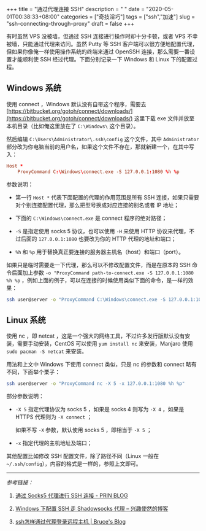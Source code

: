 +++
title = "通过代理连接 SSH"
description = " "
date = "2020-05-01T00:38:33+08:00"
categories = ["奇技淫巧"]
tags = ["ssh","加速"]
slug = "ssh-connecting-through-proxy"
draft = false
+++

有时虽然 VPS 没被墙，但通过 SSH 连接进行操作时却十分卡顿，或者 VPS 不幸被墙，只能通过代理来访问。虽然 Putty 等 SSH 客户端可以很方便地配置代理，但如果你像俺一样使用操作系统的终端来通过 OpenSSH 连接，那么需要一番设置才能顺利使 SSH 经过代理。下面分别记录一下 Windows 和 Linux 下的配置过程。

## Windows 系统

使用 connect ，Windows 默认没有自带这个程序，需要去 [https://bitbucket.org/gotoh/connect/downloads/](https://bitbucket.org/gotoh/connect/downloads/) 这里下载 exe 文件并放至本机目录（比如俺这里放在了 `C:\Windows\` 这个目录）。

然后编辑 `C:\Users\Administrator\.ssh\config` 这个文件，其中 `Administrator` 部分改为你电脑当前的用户名，如果这个文件不存在，那就新建一个，在其中写入：

```conf
Host *
    ProxyCommand C:\Windows\connect.exe -S 127.0.0.1:1080 %h %p
```

参数说明：

* 第一行 `Host *` 代表下面配置的代理的作用范围是所有 SSH 连接，如果只需要对个别连接配置代理，那么把型号换成对应连接的别名或者 IP 地址；

* 下面的 `C:\Windows\connect.exe` 是 connect 程序的绝对路径；

* `-S` 是指定使用 socks 5 协议，也可以使用 `-H` 来使用 HTTP 协议来代理，不过后面的 `127.0.0.1:1080` 也要改为你的 HTTP 代理的地址和端口；

* `%h` 和 `%p` 用于替换真正要连接的服务器主机名（host）和端口（port）。

如果只是临时需要走一下代理，那么可以不修改配置文件，而是在原本的 SSH 命令后面加上参数 `-o "ProxyCommand path-to-connect.exe -S 127.0.0.1:1080 %h %p` ，例如上面的例子，可以在连接的时候使用类似下面的命令，是一样的效果：

```bash
ssh user@server -o "ProxyCommand C:\Windows\connect.exe -S 127.0.0.1:1080 %h %p"
```

## Linux 系统

使用 nc ，即 netcat ，这是一个强大的网络工具，不过许多发行版默认没有安装，需要手动安装，CentOS 可以使用 `yum install nc` 来安装，Manjaro 使用 `sudo pacman -S netcat` 来安装。

用法和上文中 Windows 下使用 connect 类似，只是 nc 的参数和 connect 略有不同，下面举个栗子：

```bash
ssh user@server -o "ProxyCommand nc -X 5 -x 127.0.0.1:1080 %h %p"
```

部分参数说明：

* `-X 5` 指定代理协议为 socks 5 ，如果是 socks 4 则写为 `-X 4` ，如果是 HTTPS 代理则为 `-X connect` ；

    如果不写 `-X` 参数，默认使用 socks 5 ，即相当于 `-X 5` ；

* `-x` 指定代理的主机地址及端口；

其他配置比如修改 SSH 配置文件，除了路径不同（Linux 一般在 `~/.ssh/config`），内容的格式是一样的，参照上文即可。

---

*参考链接：*

1. [通过 Socks5 代理进行 SSH 连接 - PRIN BLOG](https://printempw.github.io/ssh-over-proxy/)

2. [Windows 下配置 SSH 走 Shadowsocks 代理 – 兴趣使然的博客](https://one-piece.blue/pc-software/ssh-via-shadowsocks/)

3. [ssh怎样通过代理登录远程主机 | Bruce's Blog](https://www.xiebruce.top/650.html)